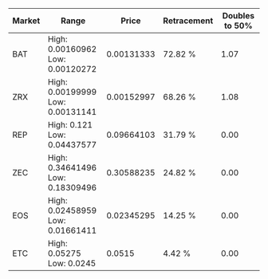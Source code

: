 | Market | Range | Price| Retracement | Doubles to 50% |
| --- | --- | --- | --- | --- |
| BAT | High: 0.00160962<br />Low: 0.00120272 | 0.00131333 | 72.82 % | 1.07 |
| ZRX | High: 0.00199999<br />Low: 0.00131141 | 0.00152997 | 68.26 % | 1.08 |
| REP | High: 0.121<br />Low: 0.04437577 | 0.09664103 | 31.79 % | 0.00 |
| ZEC | High: 0.34641496<br />Low: 0.18309496 | 0.30588235 | 24.82 % | 0.00 |
| EOS | High: 0.02458959<br />Low: 0.01661411 | 0.02345295 | 14.25 % | 0.00 |
| ETC | High: 0.05275<br />Low: 0.0245 | 0.0515 | 4.42 % | 0.00 |

